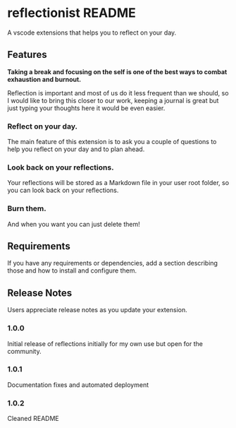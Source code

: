# reflectionist README

A vscode extensions that helps you to reflect on your day.

## Features

**Taking a break and focusing on the self is one of the best ways to combat exhaustion and burnout.**

Reflection is important and most of us do it less frequent than we should, so I would like to bring this closer to our work, keeping a journal is great but just typing your thoughts here it would be even easier. 
### Reflect on your day.

The main feature of this extension is to ask you a couple of questions to help you reflect on your day and to plan ahead.

### Look back on your reflections.

Your reflections will be stored as a Markdown file in your user root folder, so you can look back on your reflections.

### Burn them.

And when you want you can just delete them!

## Requirements

If you have any requirements or dependencies, add a section describing those and how to install and configure them.

## Release Notes

Users appreciate release notes as you update your extension.

### 1.0.0

Initial release of reflections initially for my own use but open for the community.

### 1.0.1

Documentation fixes and automated deployment

### 1.0.2

Cleaned README
